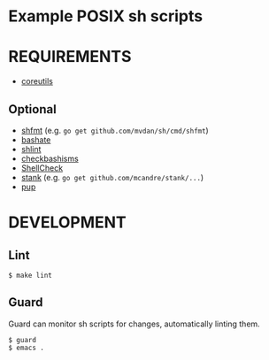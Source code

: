 # Example POSIX sh scripts

# REQUIREMENTS

* [coreutils](https://www.gnu.org/software/coreutils/coreutils.html)

## Optional

* [shfmt](https://github.com/mvdan/sh) (e.g. `go get github.com/mvdan/sh/cmd/shfmt`)
* [bashate](https://pypi.python.org/pypi/bashate/0.5.1)
* [shlint](https://rubygems.org/gems/shlint)
* [checkbashisms](https://sourceforge.net/projects/checkbaskisms/)
* [ShellCheck](https://hackage.haskell.org/package/ShellCheck)
* [stank](https://github.com/mcandre/stank) (e.g. `go get github.com/mcandre/stank/...`)
* [pup](https://github.com/ericchiang/pup)

# DEVELOPMENT

## Lint

```
$ make lint
```

## Guard

Guard can monitor sh scripts for changes, automatically linting them.

```
$ guard
$ emacs .
```

